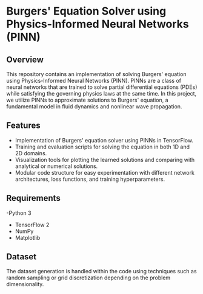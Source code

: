 # Burgers' Equation Solver using Physics-Informed Neural Networks (PINN)
## Overview
This repository contains an implementation of solving Burgers' equation using Physics-Informed Neural Networks (PINN). PINNs are a class of neural networks that are trained to solve partial differential equations (PDEs) while satisfying the governing physics laws at the same time. In this project, we utilize PINNs to approximate solutions to Burgers' equation, a fundamental model in fluid dynamics and nonlinear wave propagation.
## Features
- Implementation of Burgers' equation solver using PINNs in TensorFlow.
- Training and evaluation scripts for solving the equation in both 1D and 2D domains.
- Visualization tools for plotting the learned solutions and comparing with analytical or numerical solutions.
- Modular code structure for easy experimentation with different network architectures, loss functions, and training hyperparameters.
## Requirements
-Python 3
- TensorFlow 2
- NumPy
- Matplotlib
## Dataset
The dataset generation is handled within the code using techniques such as random sampling or grid discretization depending on the problem dimensionality.
